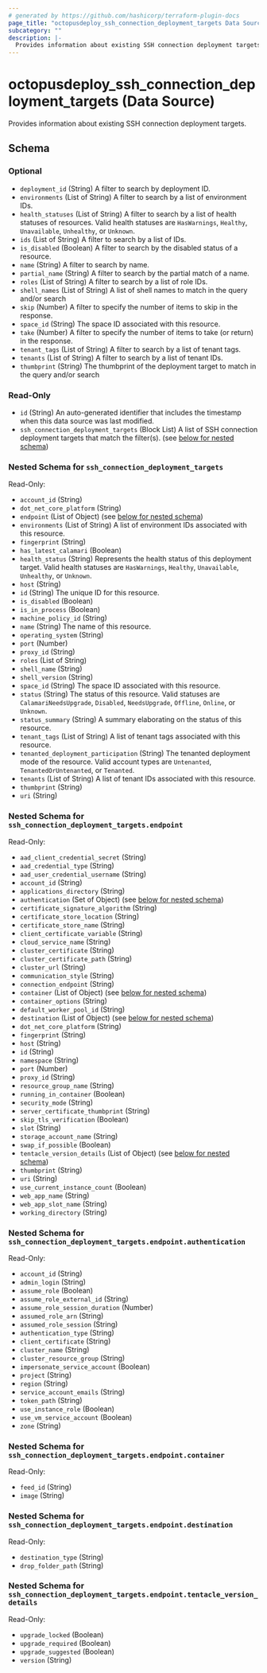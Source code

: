 ```yaml
---
# generated by https://github.com/hashicorp/terraform-plugin-docs
page_title: "octopusdeploy_ssh_connection_deployment_targets Data Source - terraform-provider-octopusdeploy"
subcategory: ""
description: |-
  Provides information about existing SSH connection deployment targets.
---
```


# octopusdeploy_ssh_connection_deployment_targets (Data Source)

Provides information about existing SSH connection deployment targets.



<!-- schema generated by tfplugindocs -->
## Schema

### Optional

- `deployment_id` (String) A filter to search by deployment ID.
- `environments` (List of String) A filter to search by a list of environment IDs.
- `health_statuses` (List of String) A filter to search by a list of health statuses of resources. Valid health statuses are `HasWarnings`, `Healthy`, `Unavailable`, `Unhealthy`, or `Unknown`.
- `ids` (List of String) A filter to search by a list of IDs.
- `is_disabled` (Boolean) A filter to search by the disabled status of a resource.
- `name` (String) A filter to search by name.
- `partial_name` (String) A filter to search by the partial match of a name.
- `roles` (List of String) A filter to search by a list of role IDs.
- `shell_names` (List of String) A list of shell names to match in the query and/or search
- `skip` (Number) A filter to specify the number of items to skip in the response.
- `space_id` (String) The space ID associated with this resource.
- `take` (Number) A filter to specify the number of items to take (or return) in the response.
- `tenant_tags` (List of String) A filter to search by a list of tenant tags.
- `tenants` (List of String) A filter to search by a list of tenant IDs.
- `thumbprint` (String) The thumbprint of the deployment target to match in the query and/or search

### Read-Only

- `id` (String) An auto-generated identifier that includes the timestamp when this data source was last modified.
- `ssh_connection_deployment_targets` (Block List) A list of SSH connection deployment targets that match the filter(s). (see [below for nested schema](#nestedblock--ssh_connection_deployment_targets))

<a id="nestedblock--ssh_connection_deployment_targets"></a>
### Nested Schema for `ssh_connection_deployment_targets`

Read-Only:

- `account_id` (String)
- `dot_net_core_platform` (String)
- `endpoint` (List of Object) (see [below for nested schema](#nestedatt--ssh_connection_deployment_targets--endpoint))
- `environments` (List of String) A list of environment IDs associated with this resource.
- `fingerprint` (String)
- `has_latest_calamari` (Boolean)
- `health_status` (String) Represents the health status of this deployment target. Valid health statuses are `HasWarnings`, `Healthy`, `Unavailable`, `Unhealthy`, or `Unknown`.
- `host` (String)
- `id` (String) The unique ID for this resource.
- `is_disabled` (Boolean)
- `is_in_process` (Boolean)
- `machine_policy_id` (String)
- `name` (String) The name of this resource.
- `operating_system` (String)
- `port` (Number)
- `proxy_id` (String)
- `roles` (List of String)
- `shell_name` (String)
- `shell_version` (String)
- `space_id` (String) The space ID associated with this resource.
- `status` (String) The status of this resource. Valid statuses are `CalamariNeedsUpgrade`, `Disabled`, `NeedsUpgrade`, `Offline`, `Online`, or `Unknown`.
- `status_summary` (String) A summary elaborating on the status of this resource.
- `tenant_tags` (List of String) A list of tenant tags associated with this resource.
- `tenanted_deployment_participation` (String) The tenanted deployment mode of the resource. Valid account types are `Untenanted`, `TenantedOrUntenanted`, or `Tenanted`.
- `tenants` (List of String) A list of tenant IDs associated with this resource.
- `thumbprint` (String)
- `uri` (String)

<a id="nestedatt--ssh_connection_deployment_targets--endpoint"></a>
### Nested Schema for `ssh_connection_deployment_targets.endpoint`

Read-Only:

- `aad_client_credential_secret` (String)
- `aad_credential_type` (String)
- `aad_user_credential_username` (String)
- `account_id` (String)
- `applications_directory` (String)
- `authentication` (Set of Object) (see [below for nested schema](#nestedobjatt--ssh_connection_deployment_targets--endpoint--authentication))
- `certificate_signature_algorithm` (String)
- `certificate_store_location` (String)
- `certificate_store_name` (String)
- `client_certificate_variable` (String)
- `cloud_service_name` (String)
- `cluster_certificate` (String)
- `cluster_certificate_path` (String)
- `cluster_url` (String)
- `communication_style` (String)
- `connection_endpoint` (String)
- `container` (List of Object) (see [below for nested schema](#nestedobjatt--ssh_connection_deployment_targets--endpoint--container))
- `container_options` (String)
- `default_worker_pool_id` (String)
- `destination` (List of Object) (see [below for nested schema](#nestedobjatt--ssh_connection_deployment_targets--endpoint--destination))
- `dot_net_core_platform` (String)
- `fingerprint` (String)
- `host` (String)
- `id` (String)
- `namespace` (String)
- `port` (Number)
- `proxy_id` (String)
- `resource_group_name` (String)
- `running_in_container` (Boolean)
- `security_mode` (String)
- `server_certificate_thumbprint` (String)
- `skip_tls_verification` (Boolean)
- `slot` (String)
- `storage_account_name` (String)
- `swap_if_possible` (Boolean)
- `tentacle_version_details` (List of Object) (see [below for nested schema](#nestedobjatt--ssh_connection_deployment_targets--endpoint--tentacle_version_details))
- `thumbprint` (String)
- `uri` (String)
- `use_current_instance_count` (Boolean)
- `web_app_name` (String)
- `web_app_slot_name` (String)
- `working_directory` (String)

<a id="nestedobjatt--ssh_connection_deployment_targets--endpoint--authentication"></a>
### Nested Schema for `ssh_connection_deployment_targets.endpoint.authentication`

Read-Only:

- `account_id` (String)
- `admin_login` (String)
- `assume_role` (Boolean)
- `assume_role_external_id` (String)
- `assume_role_session_duration` (Number)
- `assumed_role_arn` (String)
- `assumed_role_session` (String)
- `authentication_type` (String)
- `client_certificate` (String)
- `cluster_name` (String)
- `cluster_resource_group` (String)
- `impersonate_service_account` (Boolean)
- `project` (String)
- `region` (String)
- `service_account_emails` (String)
- `token_path` (String)
- `use_instance_role` (Boolean)
- `use_vm_service_account` (Boolean)
- `zone` (String)


<a id="nestedobjatt--ssh_connection_deployment_targets--endpoint--container"></a>
### Nested Schema for `ssh_connection_deployment_targets.endpoint.container`

Read-Only:

- `feed_id` (String)
- `image` (String)


<a id="nestedobjatt--ssh_connection_deployment_targets--endpoint--destination"></a>
### Nested Schema for `ssh_connection_deployment_targets.endpoint.destination`

Read-Only:

- `destination_type` (String)
- `drop_folder_path` (String)


<a id="nestedobjatt--ssh_connection_deployment_targets--endpoint--tentacle_version_details"></a>
### Nested Schema for `ssh_connection_deployment_targets.endpoint.tentacle_version_details`

Read-Only:

- `upgrade_locked` (Boolean)
- `upgrade_required` (Boolean)
- `upgrade_suggested` (Boolean)
- `version` (String)



